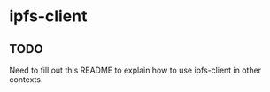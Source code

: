 # ipfs-client

## TODO

Need to fill out this README to explain how to use ipfs-client in other contexts.


